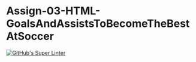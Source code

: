 # Assign-03-HTML-GoalsAndAssistsToBecomeTheBestAtSoccer
[![GitHub's Super Linter](https://github.com/ICS20-Programming-SantiagoH/Assign-03-HTML-GoalsAndAssistsToBecomeTheBestAtSoccer/workflows/GitHub's%20Super%20Linter/badge.svg)](https://github.com/ICS20-Programming-SantiagoH/Assign-03-HTML-GoalsAndAssistsToBecomeTheBestAtSoccer/actions)
